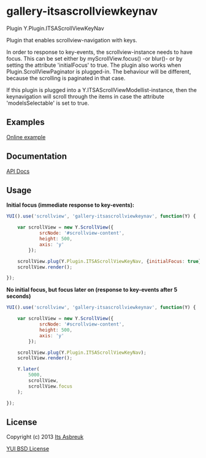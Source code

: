 gallery-itsascrollviewkeynav
============================


Plugin Y.Plugin.ITSAScrollViewKeyNav


Plugin that enables scrollview-navigation with keys.

In order to response to key-events, the scrollview-instance needs to have focus. This can be set either by myScrollView.focus() -or blur()-
or by setting the attribute 'initialFocus' to true. The plugin also works when Plugin.ScrollViewPaginator is plugged-in. The behaviour will be
different, because the scrolling is paginated in that case.


If this plugin is plugged into a Y.ITSAScrollViewModellist-instance, then the keynavigation will scroll through the items in case
the attribute 'modelsSelectable' is set to true.


Examples
--------
[Online example](http://projects.itsasbreuk.nl/examples/itsascrollviewkeynav/index.html)

Documentation
--------------
[API Docs](http://projects.itsasbreuk.nl/apidocs/classes/ITSAScrollViewKeyNav.html)

Usage
-----

<b>Initial focus (immediate response to key-events):</b>
```js
YUI().use('scrollview', 'gallery-itsascrollviewkeynav', function(Y) {

    var scrollView = new Y.ScrollView({
            srcNode: '#scrollview-content',
            height: 500,
            axis: 'y'
        });

    scrollView.plug(Y.Plugin.ITSAScrollViewKeyNav, {initialFocus: true});
    scrollView.render();

});
```

<b>No initial focus, but focus later on (response to key-events after 5 seconds)</b>
```js
YUI().use('scrollview', 'gallery-itsascrollviewkeynav', function(Y) {

    var scrollView = new Y.ScrollView({
            srcNode: '#scrollview-content',
            height: 500,
            axis: 'y'
        });

    scrollView.plug(Y.Plugin.ITSAScrollViewKeyNav);
    scrollView.render();

    Y.later(
        5000,
        scrollView,
        scrollView.focus
    );

});
```

License
-------

Copyright (c) 2013 [Its Asbreuk](http://http://itsasbreuk.nl)

[YUI BSD License](http://developer.yahoo.com/yui/license.html)
